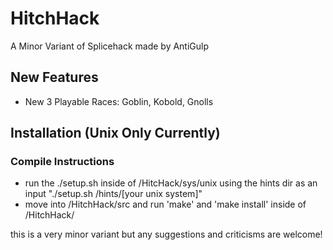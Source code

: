 # HitchHack
A Minor Variant of Splicehack made by AntiGulp

## New Features
- New 3 Playable Races: Goblin, Kobold, Gnolls

## Installation (Unix Only Currently)

### Compile Instructions
- run the ./setup.sh inside of /HitcHack/sys/unix using the hints dir as an input "./setup.sh /hints/[your unix system]"
- move into /HitchHack/src and run 'make' and 'make install' inside of /HitchHack/

this is a very minor variant but any suggestions and criticisms are welcome! 
